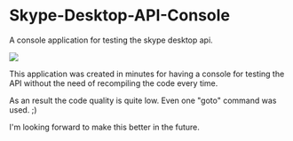 Skype-Desktop-API-Console
=========================

A console application for testing the skype desktop api.

![](https://raw.github.com/joushx/Skype-API-Console/master/screenshot.png)

This application was created in minutes for having a console for testing the API without the need of recompiling the code every time.

As an result the code quality is quite low. Even one "goto" command was used. ;)

I'm looking forward to make this better in the future.


